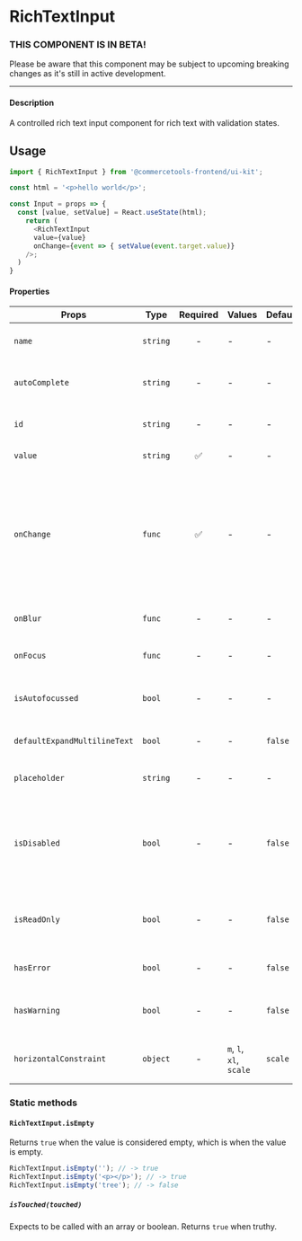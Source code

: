# RichTextInput

### THIS COMPONENT IS IN BETA!

Please be aware that this component may be subject to upcoming breaking changes as it's still in active development.

---

#### Description

A controlled rich text input component for rich text with validation
states.

## Usage

```js
import { RichTextInput } from '@commercetools-frontend/ui-kit';

const html = '<p>hello world</p>';

const Input = props => {
  const [value, setValue] = React.useState(html);
    return (
      <RichTextInput
      value={value}
      onChange={event => { setValue(event.target.value)}
    />;
  )
}
```

#### Properties

| Props                        | Type     | Required | Values                  | Default | Description                                                                                                               |
| ---------------------------- | -------- | :------: | ----------------------- | ------- | ------------------------------------------------------------------------------------------------------------------------- |
| `name`                       | `string` |    -     | -                       | -       | Used as HTML `name` property                                                                                              |
| `autoComplete`               | `string` |    -     | -                       | -       | Used as HTML `autoComplete` property                                                                                      |
| `id`                         | `string` |    -     | -                       | -       | Specifies the id of an element                                                                                            |
| `value`                      | `string` |    ✅    | -                       | -       | Value of the input                                                                                                        |
| `onChange`                   | `func`   |    ✅    | -                       | -       | Called with an event containing the new value. Required, unless input is `read-only. Parent should pass it back as`value` |
| `onBlur`                     | `func`   |    -     | -                       | -       | Called when field is blurred                                                                                              |
| `onFocus`                    | `func`   |    -     | -                       | -       | Called when field is focused                                                                                              |
| `isAutofocussed`             | `bool`   |    -     | -                       | -       | Focuses the input field on initial render                                                                                 |
| `defaultExpandMultilineText` | `bool`   |    -     | -                       | `false` | Expands rich text input initially                                                                                         |
| `placeholder`                | `string` |    -     | -                       | -       | Placeholder text for the input                                                                                            |
| `isDisabled`                 | `bool`   |    -     | -                       | `false` | Indicates that the field cannot be used (e.g not authorised, or changes not saved)                                        |
| `isReadOnly`                 | `bool`   |    -     | -                       | `false` | Indicates that the field is displaying read-only content                                                                  |
| `hasError`                   | `bool`   |    -     | -                       | `false` | Indicates the input field has an error                                                                                    |
| `hasWarning`                 | `bool`   |    -     | -                       | `false` | Indicates the input field has a warning                                                                                   |
| `horizontalConstraint`       | `object` |    -     | `m`, `l`, `xl`, `scale` | `scale` | Horizontal size limit of the input fields.                                                                                |

### Static methods

#### `RichTextInput.isEmpty`

Returns `true` when the value is considered empty, which is when the value is empty.

```js
RichTextInput.isEmpty(''); // -> true
RichTextInput.isEmpty('<p></p>'); // -> true
RichTextInput.isEmpty('tree'); // -> false
```

##### `isTouched(touched)`

Expects to be called with an array or boolean.
Returns `true` when truthy.
